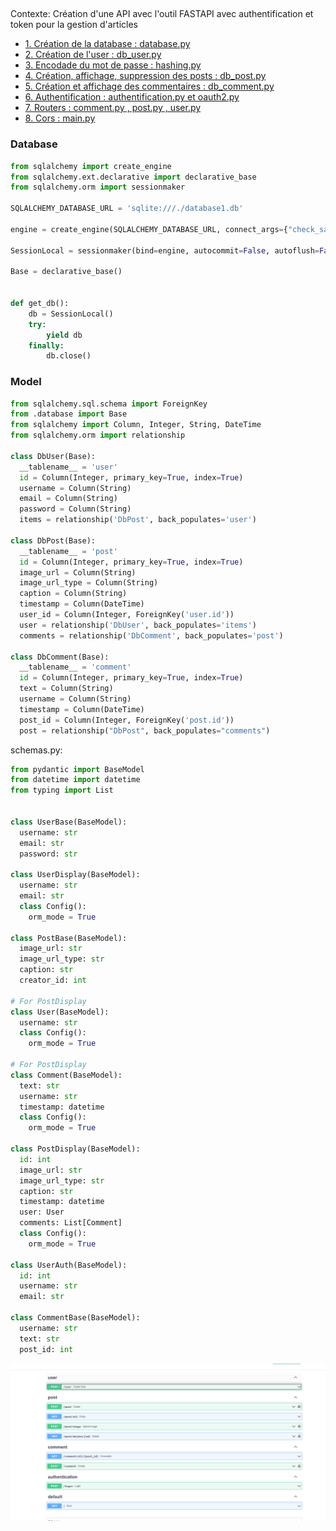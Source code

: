 ## 

Contexte:
Création d'une API avec l'outil FASTAPI avec authentification et token pour la gestion d'articles



* [1. Création de la database : database.py](#Section_1)
* [2. Création de l'user : db_user.py](#Section_2)  
* [3. Encodade du mot de passe : hashing.py](#Section_3)  
* [4. Création, affichage, suppression des posts : db_post.py](#Section_4)  
* [5. Création et affichage des commentaires : db_comment.py](#Section_5)  
* [6. Authentification : authentification.py et oauth2.py](#Section_6)  
* [7. Routers : comment.py , post.py , user.py](#Section_7)  
* [8. Cors : main.py](#Section_8)  


### Database
````python
from sqlalchemy import create_engine
from sqlalchemy.ext.declarative import declarative_base
from sqlalchemy.orm import sessionmaker

SQLALCHEMY_DATABASE_URL = 'sqlite:///./database1.db'

engine = create_engine(SQLALCHEMY_DATABASE_URL, connect_args={"check_same_thread": False})

SessionLocal = sessionmaker(bind=engine, autocommit=False, autoflush=False)

Base = declarative_base()


def get_db():
    db = SessionLocal()
    try:
        yield db
    finally:
        db.close()
````

### Model
````python
from sqlalchemy.sql.schema import ForeignKey
from .database import Base
from sqlalchemy import Column, Integer, String, DateTime
from sqlalchemy.orm import relationship

class DbUser(Base):
  __tablename__ = 'user'
  id = Column(Integer, primary_key=True, index=True)
  username = Column(String)
  email = Column(String)
  password = Column(String)
  items = relationship('DbPost', back_populates='user')

class DbPost(Base):
  __tablename__ = 'post'
  id = Column(Integer, primary_key=True, index=True)
  image_url = Column(String)
  image_url_type = Column(String)
  caption = Column(String)
  timestamp = Column(DateTime)
  user_id = Column(Integer, ForeignKey('user.id'))
  user = relationship('DbUser', back_populates='items')
  comments = relationship('DbComment', back_populates='post')

class DbComment(Base):
  __tablename__ = 'comment'
  id = Column(Integer, primary_key=True, index=True)
  text = Column(String)
  username = Column(String)
  timestamp = Column(DateTime)
  post_id = Column(Integer, ForeignKey('post.id'))
  post = relationship("DbPost", back_populates="comments")

````
schemas.py:
````python
from pydantic import BaseModel
from datetime import datetime
from typing import List


class UserBase(BaseModel):
  username: str
  email: str
  password: str

class UserDisplay(BaseModel):
  username: str
  email: str
  class Config():
    orm_mode = True

class PostBase(BaseModel):
  image_url: str
  image_url_type: str
  caption: str
  creator_id: int

# For PostDisplay
class User(BaseModel):
  username: str
  class Config():
    orm_mode = True

# For PostDisplay
class Comment(BaseModel):
  text: str
  username: str
  timestamp: datetime
  class Config():
    orm_mode = True

class PostDisplay(BaseModel):
  id: int
  image_url: str
  image_url_type: str
  caption: str
  timestamp: datetime
  user: User
  comments: List[Comment]
  class Config():
    orm_mode = True

class UserAuth(BaseModel):
  id: int
  username: str
  email: str

class CommentBase(BaseModel):
  username: str
  text: str
  post_id: int
````
![img1](FastAPI.png)
